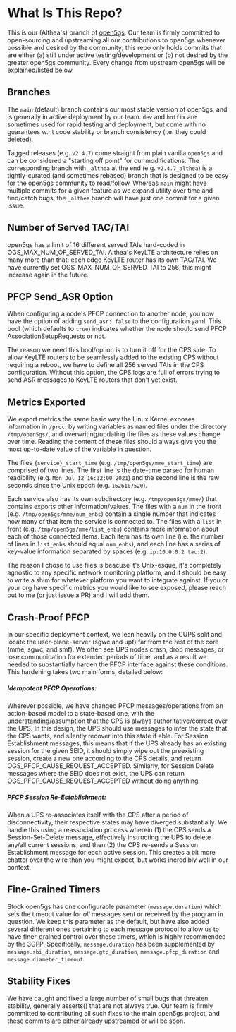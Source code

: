 # What Is This Repo?

This is our (Althea's) branch of [open5gs](https://github.com/open5gs/open5gs). Our team is firmly committed to open-sourcing and upstreaming all our contributions to open5gs whenever possible and desired by the community; this repo only holds commits that are either (a) still under active testing/development or (b) not desired by the greater open5gs community. Every change from upstream open5gs will be explained/listed below.

## Branches
The `main` (default) branch contains our most stable version of open5gs, and is generally in active deployment by our team. `dev` and `hotfix` are sometimes used for rapid testing and deployment, but come with no guarantees w.r.t code stability or branch consistency (i.e. they could deleted).

Tagged releases (e.g. `v2.4.7`) come straight from plain vanilla `open5gs` and can be considered a "starting off point" for our modifications. The corresponding branch with `_althea` at the end (e.g. `v2.4.7_althea`) is a tightly-curated (and sometimes rebased) branch that is designed to be easy for the open5gs community to read/follow. Whereas `main` might have multiple commits for a given feature as we expand utility over time and find/catch bugs, the `_althea` branch will have just one commit for a given issue.

## Number of Served TAC/TAI
open5gs has a limit of 16 different served TAIs hard-coded in OGS_MAX_NUM_OF_SERVED_TAI. Althea's KeyLTE architecture relies on many more than that: each edge KeyLTE router has its own TAC/TAI. We have currently set OGS_MAX_NUM_OF_SERVED_TAI to 256; this might increase again in the future.

## PFCP Send_ASR Option
When configuring a node's PFCP connection to another node, you now have the option of adding `send_asr: false` to the configuration yaml. This bool (which defaults to `true`) indicates whether the node should send PFCP AssociationSetupRequests or not.

The reason we need this bool/option is to turn it off for the CPS side. To allow KeyLTE routers to be seamlessly added to the existing CPS without requiring a reboot, we have to define all 256 served TAIs in the CPS configuration. Without this option, the CPS logs are full of errors trying to send ASR messages to KeyLTE routers that don't yet exist.

## Metrics Exported
We export metrics the same basic way the Linux Kernel exposes information in `/proc`: by writing variables as named files under the directory `/tmp/open5gs/`, and overwriting/updating the files as these values change over time. Reading the content of these files should always give you the most up-to-date value of the variable in question.

The files `{service}_start_time` (e.g. `/tmp/open5gs/mme_start_time`) are comprised of two lines. The first line is the date-time parsed for human readibility (e.g. `Mon Jul 12 16:32:00 2021`) and the second line is the raw seconds since the Unix epoch (e.g. `1626107520`).

Each service also has its own subdirectory (e.g. `/tmp/open5gs/mme/`) that contains exports other information/values. The files with a `num` in the front (e.g. `/tmp/open5gs/mme/num_enbs`) contain a single number that indicates how many of that item the service is connected to. The files with a `list` in front (e.g. `/tmp/open5gs/mme/list_enbs`) contains more information about each of those connected items. Each item has its own line (i.e. the number of lines in `list_enbs` should equal `num_enbs`), and each line has a series of key-value information separated by spaces (e.g. `ip:10.0.0.2 tac:2`).

The reason I chose to use files is beacuse it's Unix-esque, it's completely agnostic to any specific network monitoring platform, and it should be easy to write a shim for whatever platform you want to integrate against. If you or your org have specific metrics you would like to see exposed, please reach out to me (or just issue a PR) and I will add them.

## Crash-Proof PFCP 
In our specific deployment context, we lean heavily on the CUPS split and locate the user-plane-server (sgwc and upf) far from the rest of the core (mme, sgwc, and smf). We often see UPS nodes crash, drop messages, or lose communication for extended periods of time, and as a result we needed to substantially harden the PFCP interface against these conditions. This hardening takes two main forms, detailed below:

##### Idempotent PFCP Operations:
Wherever possible, we have changed PFCP messages/operations from an action-based model to a state-based one, with the understanding/assumption that the CPS is always authoritative/correct over the UPS. In this design, the UPS should use messages to infer the state that the CPS wants, and silently recover into this state if able. For Session Establishment messages, this means that if the UPS already has an existing session for the given SEID, it should simply wipe out the preexisting session, create a new one according to the CPS details, and return OGS_PFCP_CAUSE_REQUEST_ACCEPTED. Similarly, for Session Delete messages where the SEID does not exist, the UPS can return OGS_PFCP_CAUSE_REQUEST_ACCEPTED without doing anything.

##### PFCP Session Re-Establishment:
When a UPS re-associates itself with the CPS after a period of disconnectivity, their respective states may have diverged substantially. We handle this using a reassociation process wherein (1) the CPS sends a Session-Set-Delete message, effectively instructing the UPS to delete any/all current sessions, and then (2) the CPS re-sends a Session Establishment message for each active session. This creates a bit more chatter over the wire than you might expect, but works incredibly well in our context.

## Fine-Grained Timers
Stock open5gs has one configurable parameter (`message.duration`) which sets the timeout value for *all* messages sent or received by the program in question. We keep this parameter as the default, but have also added several different ones pertaining to each message protocol to allow us to have finer-grained control over these timers, which is highly recommended by the 3GPP. Specifically, `message.duration` has been supplemented by `message.sbi_duration`, `message.gtp_duration`, `message.pfcp_duration` and `message.diameter_timeout`.

## Stability Fixes
We have caught and fixed a large number of small bugs that threaten stability, generally asserts() that are not always true. Our team is firmly committed to contributing all such fixes to the main open5gs project, and these commits are either already upstreamed or will be soon.
